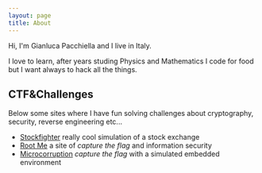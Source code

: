 ```yaml
---
layout: page
title: About
---
```


Hi, I'm Gianluca Pacchiella and I live in Italy.

I love to learn, after years studing Physics and Mathematics I code for food
but I want always to hack all the things.

## CTF&Challenges

Below some sites where I have fun solving challenges about cryptography, security,
reverse engineering etc... 

 - [Stockfighter](https://www.stockfighter.io/ui/profile/gipi_) really cool simulation of a stock exchange
 - [Root Me](http://www.root-me.org/gipi?inc=statistiques&lang=en) a site of *capture the flag* and information security
 - [Microcorruption](https://microcorruption.com/profile/1609) *capture the flag* with a simulated embedded environment
